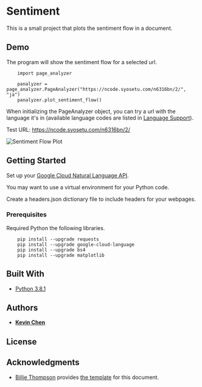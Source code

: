 # Sentiment

This is a small project that plots the sentiment flow in a document.

## Demo

The program will show the sentiment flow for a selected url.

```
    import page_analyzer

    panalyzer = page_analyzer.PageAnalyzer("https://ncode.syosetu.com/n6316bn/2/", "ja")
    panalyzer.plot_sentiment_flow()
```

When initializing the PageAnalyzer object, you can try a url with the language it's in (available language codes are listed in [Language Support](https://cloud.google.com/natural-language/docs/languages)).

Test URL: https://ncode.syosetu.com/n6316bn/2/

![Sentiment Flow Plot](https://i.imgur.com/GqKW5dk.png)

## Getting Started

Set up your [Google Cloud Natural Language API](https://cloud.google.com/natural-language/docs/quickstart-client-libraries).

You may want to use a virtual environment for your Python code.

Create a headers.json dictionary file to include headers for your webpages.

### Prerequisites

Required Python the following libraries.

```
    pip install --upgrade requests
    pip install --upgrade google-cloud-language
    pip install --upgrade bs4
    pip install --upgrade matplotlib

```

## Built With

* [Python 3.8.1](https://www.python.org/downloads/release/python-381/)

## Authors

* **[Kevin Chen](https://github.com/kkchen-dev)**

## License

## Acknowledgments

* [Billie Thompson](https://gist.github.com/PurpleBooth) provides [the template]((https://gist.github.com/PurpleBooth/109311bb0361f32d87a2)) for this document.
